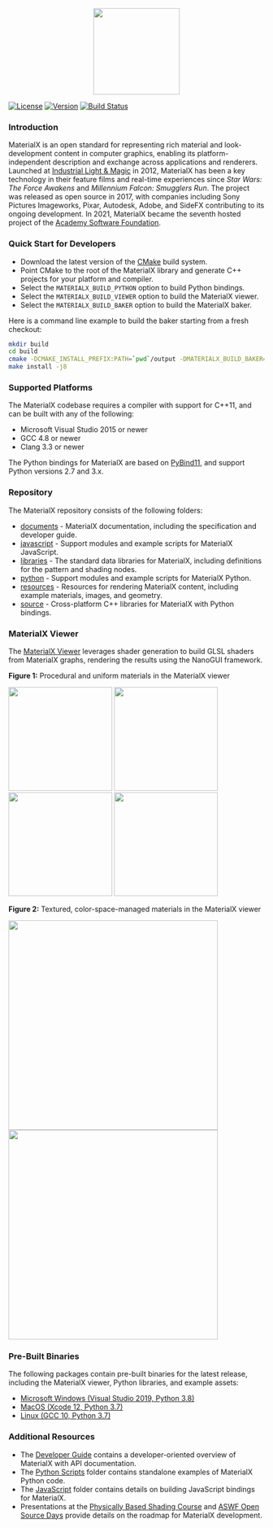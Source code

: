 <p align="center">
  <img src="documents/Images/MaterialXLogo.png" height="170" />
</p>

[![License](https://img.shields.io/badge/License-Apache%202.0-blue.svg)](https://github.com/AcademySoftwareFoundation/MaterialX/blob/main/LICENSE)
[![Version](https://img.shields.io/github/v/release/AcademySoftwareFoundation/MaterialX)](https://github.com/AcademySoftwareFoundation/MaterialX/releases/latest)
[![Build Status](https://github.com/AcademySoftwareFoundation/MaterialX/workflows/main/badge.svg?branch=main)](https://github.com/AcademySoftwareFoundation/MaterialX/actions?query=branch%3Amain)

### Introduction

MaterialX is an open standard for representing rich material and look-development content in computer graphics, enabling its platform-independent description and exchange across applications and renderers.  Launched at [Industrial Light & Magic](https://www.ilm.com/) in 2012, MaterialX has been a key technology in their feature films and real-time experiences since _Star Wars: The Force Awakens_ and _Millennium Falcon: Smugglers Run_.  The project was released as open source in 2017, with companies including Sony Pictures Imageworks, Pixar, Autodesk, Adobe, and SideFX contributing to its ongoing development.  In 2021, MaterialX became the seventh hosted project of the [Academy Software Foundation](https://www.aswf.io/).

### Quick Start for Developers

- Download the latest version of the [CMake](https://cmake.org/) build system.
- Point CMake to the root of the MaterialX library and generate C++ projects for your platform and compiler.
- Select the `MATERIALX_BUILD_PYTHON` option to build Python bindings.
- Select the `MATERIALX_BUILD_VIEWER` option to build the MaterialX viewer.
- Select the `MATERIALX_BUILD_BAKER` option to build the MaterialX baker.

Here is a command line example to build the baker starting from a fresh checkout:

```bash
mkdir build
cd build
cmake -DCMAKE_INSTALL_PREFIX:PATH=`pwd`/output -DMATERIALX_BUILD_BAKER=ON .. -G"Unix Makefiles" 
make install -j8
```

### Supported Platforms

The MaterialX codebase requires a compiler with support for C++11, and can be built with any of the following:

- Microsoft Visual Studio 2015 or newer
- GCC 4.8 or newer
- Clang 3.3 or newer

The Python bindings for MaterialX are based on [PyBind11](https://github.com/pybind/pybind11), and support Python versions 2.7 and 3.x.

### Repository

The MaterialX repository consists of the following folders:

- [documents](documents) - MaterialX documentation, including the specification and developer guide.
- [javascript](javascript) - Support modules and example scripts for MaterialX JavaScript.
- [libraries](libraries) - The standard data libraries for MaterialX, including definitions for the pattern and shading nodes.
- [python](python) - Support modules and example scripts for MaterialX Python.
- [resources](resources) - Resources for rendering MaterialX content, including example materials, images, and geometry.
- [source](source) - Cross-platform C++ libraries for MaterialX with Python bindings.

### MaterialX Viewer

The [MaterialX Viewer](documents/DeveloperGuide/Viewer.md) leverages shader generation to build GLSL shaders from MaterialX graphs, rendering the results using the NanoGUI framework.

**Figure 1:** Procedural and uniform materials in the MaterialX viewer
<p float="left">
  <img src="/documents/Images/MaterialXView_Marble.png" width="204" />
  <img src="/documents/Images/MaterialXView_Copper.png" width="204" /> 
  <img src="/documents/Images/MaterialXView_Plastic.png" width="204" /> 
  <img src="/documents/Images/MaterialXView_Carpaint.png" width="204" /> 
</p>

**Figure 2:** Textured, color-space-managed materials in the MaterialX viewer
<p float="left">
  <img src="/documents/Images/MaterialXView_TiledBrass.png" width="412" />
  <img src="/documents/Images/MaterialXView_TiledWood.png" width="412" /> 
</p>

### Pre-Built Binaries

The following packages contain pre-built binaries for the latest release, including the MaterialX viewer, Python libraries, and example assets:

- [Microsoft Windows (Visual Studio 2019, Python 3.8)](https://github.com/AcademySoftwareFoundation/MaterialX/releases/latest/download/MaterialX_Windows_VS2019_x64_Python38.zip)
- [MacOS (Xcode 12, Python 3.7)](https://github.com/AcademySoftwareFoundation/MaterialX/releases/latest/download/MaterialX_MacOS_Xcode_12_Python37.zip)
- [Linux (GCC 10, Python 3.7)](https://github.com/AcademySoftwareFoundation/MaterialX/releases/latest/download/MaterialX_Linux_GCC_10_Python37.zip)

### Additional Resources

- The [Developer Guide](http://www.materialx.org/docs/api/index.html) contains a developer-oriented overview of MaterialX with API documentation.
- The [Python Scripts](python/Scripts) folder contains standalone examples of MaterialX Python code.
- The [JavaScript](javascript) folder contains details on building JavaScript bindings for MaterialX.
- Presentations at the [Physically Based Shading Course](https://blog.selfshadow.com/publications/s2020-shading-course/#materialx) and [ASWF Open Source Days](http://www.materialx.org/assets/ASWF_OSD2021_MaterialX_slides_final.pdf) provide details on the roadmap for MaterialX development.
